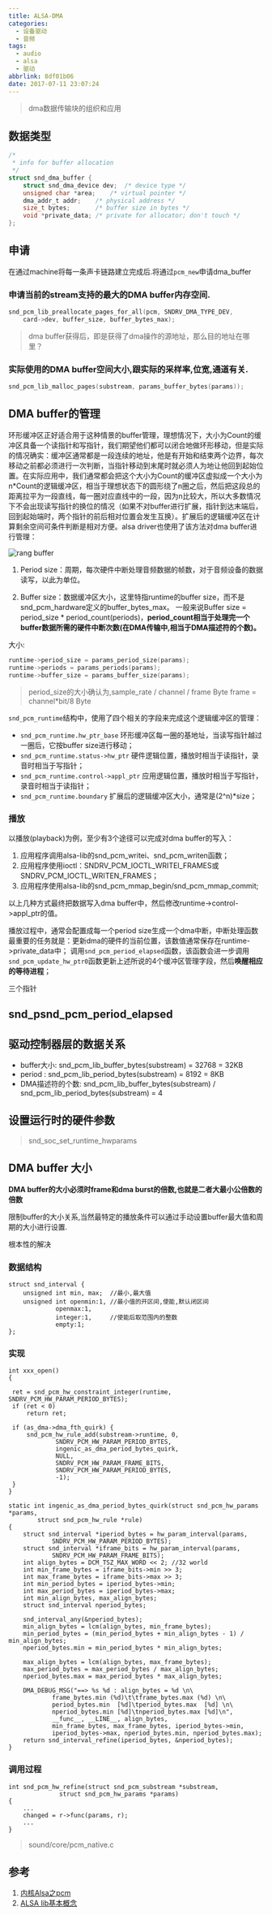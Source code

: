 ```yaml
---
title: ALSA-DMA
categories:
  - 设备驱动
  - 音频
tags:
  - audio
  - alsa
  - 驱动
abbrlink: 8df01b06
date: 2017-07-11 23:07:24
---
```



>dma数据传输块的组织和应用

<!-- more --->

## 数据类型

``` C
/*
 * info for buffer allocation
 */
struct snd_dma_buffer {
    struct snd_dma_device dev;  /* device type */
    unsigned char *area;    /* virtual pointer */
    dma_addr_t addr;    /* physical address */
    size_t bytes;       /* buffer size in bytes */
    void *private_data; /* private for allocator; don't touch */
};
```

## 申请

在通过machine将每一条声卡链路建立完成后.将通过`pcm_new`申请dma_buffer

### 申请当前的stream支持的最大的DMA buffer内存空间.

``` C
snd_pcm_lib_preallocate_pages_for_all(pcm, SNDRV_DMA_TYPE_DEV,
    card->dev, buffer_size, buffer_bytes_max);
```
>dma buffer获得后，即是获得了dma操作的源地址，那么目的地址在哪里？

### 实际使用的DMA buffer空间大小,跟实际的采样率,位宽,通道有关.

``` C
snd_pcm_lib_malloc_pages(substream, params_buffer_bytes(params));
```

## DMA buffer的管理

环形缓冲区正好适合用于这种情景的buffer管理，理想情况下，大小为Count的缓冲区具备一个读指针和写指针，我们期望他们都可以闭合地做环形移动，但是实际的情况确实：缓冲区通常都是一段连续的地址，他是有开始和结束两个边界，每次移动之前都必须进行一次判断，当指针移动到末尾时就必须人为地让他回到起始位置。在实际应用中，我们通常都会把这个大小为Count的缓冲区虚拟成一个大小为n*Count的逻辑缓冲区，相当于理想状态下的圆形绕了n圈之后，然后把这段总的距离拉平为一段直线，每一圈对应直线中的一段，因为n比较大，所以大多数情况下不会出现读写指针的换位的情况（如果不对buffer进行扩展，指针到达末端后，回到起始端时，两个指针的前后相对位置会发生互换）。扩展后的逻辑缓冲区在计算剩余空间可条件判断是相对方便。alsa driver也使用了该方法对dma buffer进行管理：

![rang buffer]()


1. Period size：周期，每次硬件中断处理音频数据的帧数，对于音频设备的数据读写，以此为单位。

2. Buffer size：数据缓冲区大小，这里特指runtime的buffer size，而不是snd_pcm_hardware定义的buffer_bytes_max。
一般来说Buffer size = period_size * period_count(periods)，**period_count相当于处理完一个buffer数据所需的硬件中断次数(在DMA传输中,相当于DMA描述符的个数)。**

大小:
``` C
runtime->period_size = params_period_size(params);
runtime->periods = params_periods(params);
runtime->buffer_size = params_buffer_size(params);
```

> period_size的大小确认为,sample_rate / channel / frame Byte
> frame = channel*bit/8 Byte

`snd_pcm_runtime`结构中，使用了四个相关的字段来完成这个逻辑缓冲区的管理：

* `snd_pcm_runtime.hw_ptr_base`  环形缓冲区每一圈的基地址，当读写指针越过一圈后，它按buffer size进行移动；
* `snd_pcm_runtime.status->hw_ptr`  硬件逻辑位置，播放时相当于读指针，录音时相当于写指针；
* `snd_pcm_runtime.control->appl_ptr`  应用逻辑位置，播放时相当于写指针，录音时相当于读指针；
* `snd_pcm_runtime.boundary`  扩展后的逻辑缓冲区大小，通常是(2^n)*size；







### 播放

以播放(playback)为例，至少有3个途径可以完成对dma buffer的写入：

1. 应用程序调用alsa-lib的snd_pcm_writei、snd_pcm_writen函数；
2. 应用程序使用ioctl：SNDRV_PCM_IOCTL_WRITEI_FRAMES或SNDRV_PCM_IOCTL_WRITEN_FRAMES；
3. 应用程序使用alsa-lib的snd_pcm_mmap_begin/snd_pcm_mmap_commit;

以上几种方式最终把数据写入dma buffer中，然后修改runtime->control->appl_ptr的值。

播放过程中，通常会配置成每一个period size生成一个dma中断，中断处理函数最重要的任务就是：更新dma的硬件的当前位置，该数值通常保存在runtime->private_data中；
调用`snd_pcm_period_elapsed`函数，该函数会进一步调用`snd_pcm_update_hw_ptr0`函数更新上述所说的4个缓冲区管理字段，然后**唤醒相应的等待进程**；


三个指针


## snd_psnd_pcm_period_elapsed




## 驱动控制器层的数据关系

* buffer大小: snd_pcm_lib_buffer_bytes(substream) = 32768 = 32KB
* period : snd_pcm_lib_period_bytes(substream) = 8192 = 8KB
* DMA描述符的个数: snd_pcm_lib_buffer_bytes(substream) / snd_pcm_lib_period_bytes(substream) = 4

## 设置运行时的硬件参数

>snd_soc_set_runtime_hwparams



## DMA buffer 大小


**DMA buffer的大小必须时frame和dma burst的倍数,也就是二者大最小公倍数的倍数**

限制buffer的大小关系,当然最特定的播放条件可以通过手动设置buffer最大值和周期的大小进行设置.

根本性的解决

### 数据结构

```
struct snd_interval {
    unsigned int min, max;  //最小,最大值
    unsigned int openmin:1, //最小值的开区间,使能,默认闭区间
             openmax:1,
             integer:1,     //使能后取范围内的整数
             empty:1;
};
```

### 实现
```
int xxx_open()
{

 ret = snd_pcm_hw_constraint_integer(runtime, SNDRV_PCM_HW_PARAM_PERIOD_BYTES);
 if (ret < 0)
     return ret;

 if (as_dma->dma_fth_quirk) {
     snd_pcm_hw_rule_add(substream->runtime, 0,
             SNDRV_PCM_HW_PARAM_PERIOD_BYTES,
             ingenic_as_dma_period_bytes_quirk,
             NULL,
             SNDRV_PCM_HW_PARAM_FRAME_BITS,
             SNDRV_PCM_HW_PARAM_PERIOD_BYTES,
             -1);
 }
}
```

```
static int ingenic_as_dma_period_bytes_quirk(struct snd_pcm_hw_params *params,
        struct snd_pcm_hw_rule *rule)
{
    struct snd_interval *iperiod_bytes = hw_param_interval(params,
            SNDRV_PCM_HW_PARAM_PERIOD_BYTES);
    struct snd_interval *iframe_bits = hw_param_interval(params,
            SNDRV_PCM_HW_PARAM_FRAME_BITS);
    int align_bytes = DCM_TSZ_MAX_WORD << 2; //32 world
    int min_frame_bytes = iframe_bits->min >> 3;
    int max_frame_bytes = iframe_bits->max >> 3;
    int min_period_bytes = iperiod_bytes->min;
    int max_period_bytes = iperiod_bytes->max;
    int min_align_bytes, max_align_bytes;
    struct snd_interval nperiod_bytes;

    snd_interval_any(&nperiod_bytes);
    min_align_bytes = lcm(align_bytes, min_frame_bytes);
    min_period_bytes = (min_period_bytes + min_align_bytes - 1) / min_align_bytes;
    nperiod_bytes.min = min_period_bytes * min_align_bytes;

    max_align_bytes = lcm(align_bytes, max_frame_bytes);
    max_period_bytes = max_period_bytes / max_align_bytes;
    nperiod_bytes.max = max_period_bytes * max_align_bytes;

    DMA_DEBUG_MSG("==> %s %d : align_bytes = %d \n\
            frame_bytes.min (%d)\t\tframe_bytes.max (%d) \n\
            period_bytes.min  [%d]\tperiod_bytes.max  [%d] \n\
            nperiod_bytes.min [%d]\tnperiod_bytes.max [%d]\n",
            __func__, __LINE__, align_bytes,
            min_frame_bytes, max_frame_bytes, iperiod_bytes->min,
            iperiod_bytes->max, nperiod_bytes.min, nperiod_bytes.max);
    return snd_interval_refine(iperiod_bytes, &nperiod_bytes);
}
```

### 调用过程

```
int snd_pcm_hw_refine(struct snd_pcm_substream *substream,
              struct snd_pcm_hw_params *params)
{
    ...
    changed = r->func(params, r);
    ...
}
```
> sound/core/pcm_native.c








## 参考

1. [内核Alsa之pcm](http://kuafu80.blog.163.com/blog/static/12264718020148511458729/)
2. [ALSA lib基本概念](http://www.cnblogs.com/fellow1988/p/6195233.html)
